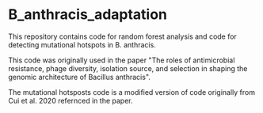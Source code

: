 # B_anthracis_adaptation

This repository contains code for random forest analysis and code for detecting mutational hotspots in B. anthracis.

This code was originally used in the paper "The roles of antimicrobial resistance, phage diversity, isolation source, and selection in shaping the genomic architecture of Bacillus anthracis". 

The mutational hotsposts code is a modified version of code originally from Cui et al. 2020 refernced in the paper.

